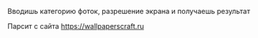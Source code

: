 Вводишь категорию фоток, разрешение экрана и получаешь результат 

Парсит с сайта https://wallpaperscraft.ru
